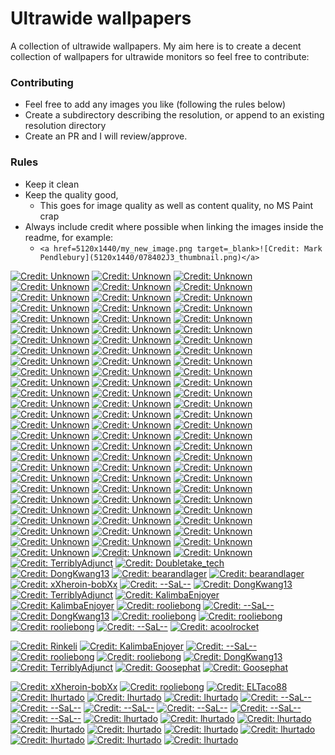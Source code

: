 # Ultrawide wallpapers

A collection of ultrawide wallpapers. My aim here is to create a decent collection of wallpapers for ultrawide monitors so feel free to contribute: 

### Contributing
- Feel free to add any images you like (following the rules below) 
- Create a subdirectory describing the resolution, or append to an existing resolution directory
- Create an PR and I will review/approve.


### Rules
- Keep it clean
- Keep the quality good, 
  - This goes for image quality as well as content quality, no MS Paint crap
- Always include credit where possible when linking the images inside the readme, for example: 
  - ```<a href=5120x1440/my_new_image.png target=_blank>![Credit: Mark Pendlebury](5120x1440/078402J3_thumbnail.png)</a>```


<a href=5120x1440/078402J3.png target=_blank>![Credit: Unknown](5120x1440/078402J3_thumbnail.png)</a>
<a href=5120x1440/0VUYbp1O.png target=_blank>![Credit: Unknown](5120x1440/0VUYbp1O_thumbnail.png)</a>
<a href=5120x1440/1eMkfcC.png target=_blank>![Credit: Unknown](5120x1440/1eMkfcC_thumbnail.png)</a>
<a href=5120x1440/1qTPzJPA.png target=_blank>![Credit: Unknown](5120x1440/1qTPzJPA_thumbnail.png)</a>
<a href=5120x1440/1S27HDlI.png target=_blank>![Credit: Unknown](5120x1440/1S27HDlI_thumbnail.png)</a>
<a href=5120x1440/227JzWlT.png target=_blank>![Credit: Unknown](5120x1440/227JzWlT_thumbnail.png)</a>
<a href=5120x1440/2YBMMEXw.png target=_blank>![Credit: Unknown](5120x1440/2YBMMEXw_thumbnail.png)</a>
<a href=5120x1440/45dEJKan.png target=_blank>![Credit: Unknown](5120x1440/45dEJKan_thumbnail.png)</a>
<a href=5120x1440/5ALvAQ3A.png target=_blank>![Credit: Unknown](5120x1440/5ALvAQ3A_thumbnail.png)</a>
<a href=5120x1440/6GMqcVqw.png target=_blank>![Credit: Unknown](5120x1440/6GMqcVqw_thumbnail.png)</a>
<a href=5120x1440/6v-Z886d.png target=_blank>![Credit: Unknown](5120x1440/6v-Z886d_thumbnail.png)</a>
<a href=5120x1440/8hnWsLYA.png target=_blank>![Credit: Unknown](5120x1440/8hnWsLYA_thumbnail.png)</a>
<a href=5120x1440/8of4Wc3t.png target=_blank>![Credit: Unknown](5120x1440/8of4Wc3t_thumbnail.png)</a>
<a href=5120x1440/AlL1aShi.png target=_blank>![Credit: Unknown](5120x1440/AlL1aShi_thumbnail.png)</a>
<a href=5120x1440/BHEwJ9HQ.png target=_blank>![Credit: Unknown](5120x1440/BHEwJ9HQ_thumbnail.png)</a>
<a href=5120x1440/Bix57su7.png target=_blank>![Credit: Unknown](5120x1440/Bix57su7_thumbnail.png)</a>
<a href=5120x1440/bvLl9hHA.png target=_blank>![Credit: Unknown](5120x1440/bvLl9hHA_thumbnail.png)</a>
<a href=5120x1440/CGElDb22.png target=_blank>![Credit: Unknown](5120x1440/CGElDb22_thumbnail.png)</a>
<a href=5120x1440/cNCbHoVQ.png target=_blank>![Credit: Unknown](5120x1440/cNCbHoVQ_thumbnail.png)</a>
<a href=5120x1440/dsW4Cigw.png target=_blank>![Credit: Unknown](5120x1440/dsW4Cigw_thumbnail.png)</a>
<a href=5120x1440/dUy334Rh.png target=_blank>![Credit: Unknown](5120x1440/dUy334Rh_thumbnail.png)</a>
<a href=5120x1440/DYZzjgPQ.png target=_blank>![Credit: Unknown](5120x1440/DYZzjgPQ_thumbnail.png)</a>
<a href=5120x1440/e6GEtFha.png target=_blank>![Credit: Unknown](5120x1440/e6GEtFha_thumbnail.png)</a>
<a href=5120x1440/faidYxFh.png target=_blank>![Credit: Unknown](5120x1440/faidYxFh_thumbnail.png)</a>
<a href=5120x1440/FUe9brbA.png target=_blank>![Credit: Unknown](5120x1440/FUe9brbA_thumbnail.png)</a>
<a href=5120x1440/gLykC936.png target=_blank>![Credit: Unknown](5120x1440/gLykC936_thumbnail.png)</a>
<a href=5120x1440/GO2yS05A.jpeg target=_blank>![Credit: Unknown](5120x1440/GO2yS05A_thumbnail.jpeg)</a>
<a href=5120x1440/i4txDwpQ.png target=_blank>![Credit: Unknown](5120x1440/i4txDwpQ_thumbnail.png)</a>
<a href=5120x1440/ifDnUsyw.png target=_blank>![Credit: Unknown](5120x1440/ifDnUsyw_thumbnail.png)</a>
<a href=5120x1440/ItLyfSXY.png target=_blank>![Credit: Unknown](5120x1440/ItLyfSXY_thumbnail.png)</a>
<a href=5120x1440/Iv1XBMaw.png target=_blank>![Credit: Unknown](5120x1440/Iv1XBMaw_thumbnail.png)</a>
<a href=5120x1440/iVW0zHWg.png target=_blank>![Credit: Unknown](5120x1440/iVW0zHWg_thumbnail.png)</a>
<a href=5120x1440/jNxtsNxg.png target=_blank>![Credit: Unknown](5120x1440/jNxtsNxg_thumbnail.png)</a>
<a href=5120x1440/JTY9V7Gi.png target=_blank>![Credit: Unknown](5120x1440/JTY9V7Gi_thumbnail.png)</a>
<a href=5120x1440/KlVPpHZ4.png target=_blank>![Credit: Unknown](5120x1440/KlVPpHZ4_thumbnail.png)</a>
<a href=5120x1440/lKwpHNHw.png target=_blank>![Credit: Unknown](5120x1440/lKwpHNHw_thumbnail.png)</a>
<a href=5120x1440/LsatIjEr.png target=_blank>![Credit: Unknown](5120x1440/LsatIjEr_thumbnail.png)</a>
<a href=5120x1440/LsRf8aF.png target=_blank>![Credit: Unknown](5120x1440/LsRf8aF_thumbnail.png)</a>
<a href=5120x1440/lUU4I4Rc.png target=_blank>![Credit: Unknown](5120x1440/lUU4I4Rc_thumbnail.png)</a>
<a href=5120x1440/MGuTG8FM.png target=_blank>![Credit: Unknown](5120x1440/MGuTG8FM_thumbnail.png)</a>
<a href=5120x1440/MpxAYSRw.png target=_blank>![Credit: Unknown](5120x1440/MpxAYSRw_thumbnail.png)</a>
<a href=5120x1440/Nb09XA0u.png target=_blank>![Credit: Unknown](5120x1440/Nb09XA0u_thumbnail.png)</a>
<a href=5120x1440/nKFL-VPi.png target=_blank>![Credit: Unknown](5120x1440/nKFL-VPi_thumbnail.png)</a>
<a href=5120x1440/NM1r-7Ql.png target=_blank>![Credit: Unknown](5120x1440/NM1r-7Ql_thumbnail.png)</a>
<a href=5120x1440/nopAVd9k.png target=_blank>![Credit: Unknown](5120x1440/nopAVd9k_thumbnail.png)</a>
<a href=5120x1440/NZsPazHQ.png target=_blank>![Credit: Unknown](5120x1440/NZsPazHQ_thumbnail.png)</a>
<a href=5120x1440/oqoFMtiA.png target=_blank>![Credit: Unknown](5120x1440/oqoFMtiA_thumbnail.png)</a>
<a href=5120x1440/Orgva4cQ.png target=_blank>![Credit: Unknown](5120x1440/Orgva4cQ_thumbnail.png)</a>
<a href=5120x1440/Pn39gfnw.png target=_blank>![Credit: Unknown](5120x1440/Pn39gfnw_thumbnail.png)</a>
<a href=5120x1440/rbaOz2Xi.png target=_blank>![Credit: Unknown](5120x1440/rbaOz2Xi_thumbnail.png)</a>
<a href=5120x1440/RJ0EKJWg.png target=_blank>![Credit: Unknown](5120x1440/RJ0EKJWg_thumbnail.png)</a>
<a href=5120x1440/s092Ziuw.png target=_blank>![Credit: Unknown](5120x1440/s092Ziuw_thumbnail.png)</a>
<a href=5120x1440/s3EcIJp9.png target=_blank>![Credit: Unknown](5120x1440/s3EcIJp9_thumbnail.png)</a>
<a href=5120x1440/SwEMb5MQ.png target=_blank>![Credit: Unknown](5120x1440/SwEMb5MQ_thumbnail.png)</a>
<a href=5120x1440/tg9G4xWL.png target=_blank>![Credit: Unknown](5120x1440/tg9G4xWL_thumbnail.png)</a>
<a href=5120x1440/ujdcGpYw.png target=_blank>![Credit: Unknown](5120x1440/ujdcGpYw_thumbnail.png)</a>
<a href=5120x1440/Ur4Kznc3.png target=_blank>![Credit: Unknown](5120x1440/Ur4Kznc3_thumbnail.png)</a>
<a href=5120x1440/UWAI9ocv.png target=_blank>![Credit: Unknown](5120x1440/UWAI9ocv_thumbnail.png)</a>
<a href=5120x1440/VBYW2z0w.png target=_blank>![Credit: Unknown](5120x1440/VBYW2z0w_thumbnail.png)</a>
<a href=5120x1440/Vl6WFFTg.png target=_blank>![Credit: Unknown](5120x1440/Vl6WFFTg_thumbnail.png)</a>
<a href=5120x1440/vtu0Q7Sg.png target=_blank>![Credit: Unknown](5120x1440/vtu0Q7Sg_thumbnail.png)</a>
<a href=5120x1440/wdEW0zwK.png target=_blank>![Credit: Unknown](5120x1440/wdEW0zwK_thumbnail.png)</a>
<a href=5120x1440/WKDVhCME.png target=_blank>![Credit: Unknown](5120x1440/WKDVhCME_thumbnail.png)</a>
<a href=5120x1440/WKnx-Yn1.png target=_blank>![Credit: Unknown](5120x1440/WKnx-Yn1_thumbnail.png)</a>
<a href=5120x1440/WQJruTtU.png target=_blank>![Credit: Unknown](5120x1440/WQJruTtU_thumbnail.png)</a>
<a href=5120x1440/WX8CISSw.png target=_blank>![Credit: Unknown](5120x1440/WX8CISSw_thumbnail.png)</a>
<a href=5120x1440/x1MppboA.png target=_blank>![Credit: Unknown](5120x1440/x1MppboA_thumbnail.png)</a>
<a href=5120x1440/xavbDnaQ.png target=_blank>![Credit: Unknown](5120x1440/xavbDnaQ_thumbnail.png)</a>
<a href=5120x1440/xcxFe6Wg.png target=_blank>![Credit: Unknown](5120x1440/xcxFe6Wg_thumbnail.png)</a>
<a href=5120x1440/XMX1zHDw.png target=_blank>![Credit: Unknown](5120x1440/XMX1zHDw_thumbnail.png)</a>
<a href=5120x1440/xuFi3xpA.png target=_blank>![Credit: Unknown](5120x1440/xuFi3xpA_thumbnail.png)</a>
<a href=5120x1440/XVEFkamy.png target=_blank>![Credit: Unknown](5120x1440/XVEFkamy_thumbnail.png)</a>
<a href=5120x1440/y_F3Ux3w.png target=_blank>![Credit: Unknown](5120x1440/y_F3Ux3w_thumbnail.png)</a>
<a href=5120x1440/YNg_Rvw6.png target=_blank>![Credit: Unknown](5120x1440/YNg_Rvw6_thumbnail.png)</a>
<a href=5120x1440/Z5hj_CoA.png target=_blank>![Credit: Unknown](5120x1440/Z5hj_CoA_thumbnail.png)</a>
<a href=5120x1440/Za6QjGJw.png target=_blank>![Credit: Unknown](5120x1440/Za6QjGJw_thumbnail.png)</a>
<a href=5120x1440/zKRckPIA.png target=_blank>![Credit: Unknown](5120x1440/zKRckPIA_thumbnail.png)</a>
<a href=5120x1440/ZOi9wj3Z.png target=_blank>![Credit: Unknown](5120x1440/ZOi9wj3Z_thumbnail.png)</a>
<a href=5120x1440/zSGRPVMk.png target=_blank>![Credit: Unknown](5120x1440/zSGRPVMk_thumbnail.png)</a>
<a href=5120x1440/ZTZm28Uw.png target=_blank>![Credit: Unknown](5120x1440/ZTZm28Uw_thumbnail.png)</a>
<a href=5120x1440/XyrcdZobNE.jpg target=_blank>![Credit: Unknown](5120x1440/XyrcdZobNE_thumbnail.jpg)</a>
<a href=3440x1440/Batman[3440x1440].png target=_blank>![Credit: TerriblyAdjunct](3440x1440/Batman[3440x1440]_thumbnail.png)</a>
<a href=3440x1440/Notminejustreposting-Masterpiece[3440x1440].png target=_blank>![Credit: Doubletake_tech](3440x1440/Notminejustreposting-Masterpiece[3440x1440]_thumbnail.png)</a>
<a href=3440x1440/InfluencerandGreatWhiteSelfie[3440x1440].png target=_blank>![Credit: DongKwang13](3440x1440/InfluencerandGreatWhiteSelfie[3440x1440]_thumbnail.png)</a>
<a href=5120x1440/PlanetStrikes[5120x1440].jpeg target=_blank>![Credit: bearandlager](5120x1440/PlanetStrikes[5120x1440]_thumbnail.jpeg)</a>
<a href=5120x1440/USS.DefiantSchematic[5120x1440].png target=_blank>![Credit: bearandlager](5120x1440/USS.DefiantSchematic[5120x1440]_thumbnail.png)</a>
<a href=3440x1440/ColorWave[3440x1440].png target=_blank>![Credit: xXheroin-bobXx](3440x1440/ColorWave[3440x1440]_thumbnail.png)</a>
<a href=5160x2160/SunflowerGirl[5160x2160].png target=_blank>![Credit: --SaL--](5160x2160/SunflowerGirl[5160x2160]_thumbnail.png)</a>
<a href=5160x2160/ConceptArtbyIgnacioBazanLazcano[5160x2160].png target=_blank>![Credit: DongKwang13](5160x2160/ConceptArtbyIgnacioBazanLazcano[5160x2160]_thumbnail.png)</a>
<a href=3440x1440/LocalHost[3440x1440].png target=_blank>![Credit: TerriblyAdjunct](3440x1440/LocalHost[3440x1440]_thumbnail.png)</a>
<a href=3440x1440/Mt.FujiUltramarineLeftMonitorV.[3440x1440].png target=_blank>![Credit: KalimbaEnjoyer](3440x1440/Mt.FujiUltramarineLeftMonitorV.[3440x1440]_thumbnail.png)</a>
<a href=3440x1440/YokoyamaTaikan,Mt.FujiUltramarine[3440x1440].png target=_blank>![Credit: KalimbaEnjoyer](3440x1440/YokoyamaTaikan,Mt.FujiUltramarine[3440x1440]_thumbnail.png)</a>
<a href=8192x3430/MountainRange[8192x3430].jpeg target=_blank>![Credit: rooliebong](8192x3430/MountainRange[8192x3430]_thumbnail.jpeg)</a>
<a href=3440x1440/Dr.Strangelove[3440x1440].png target=_blank>![Credit: --SaL--](3440x1440/Dr.Strangelove[3440x1440]_thumbnail.png)</a>
<a href=3440x1440/Surfer[3440x1440].png target=_blank>![Credit: DongKwang13](3440x1440/Surfer[3440x1440]_thumbnail.png)</a>
<a href=5160x2160/Nepal[5160x2160].png target=_blank>![Credit: rooliebong](5160x2160/Nepal[5160x2160]_thumbnail.png)</a>
<a href=5160x2160/Streetlamp[5160x2160].png target=_blank>![Credit: rooliebong](5160x2160/Streetlamp[5160x2160]_thumbnail.png)</a>
<a href=1560x2160/EscapingCriticism1874[51560x2160].jpeg target=_blank>![Credit: rooliebong](1560x2160/EscapingCriticism1874[51560x2160]_thumbnail.jpeg)</a>
<a href=3440x1440/Premonition[3440x1440].png target=_blank>![Credit: --SaL--](3440x1440/Premonition[3440x1440]_thumbnail.png)</a>
<a href=5120x2160/ChicagoDowntownFromPromontoryPoint[5120x2160].png target=_blank>![Credit: acoolrocket](5120x2160/ChicagoDowntownFromPromontoryPoint[5120x2160]_thumbnail.png)</a>

<a href=3440x1440/JoelandEllie[3440x1440].jpeg target=_blank>![Credit: Rinkeli](3440x1440/JoelandEllie[3440x1440]_thumbnail.jpeg)</a>
<a href=2560x1080/AutumnLeaves,YokoyamaTaikan(2560x1080).png target=_blank>![Credit: KalimbaEnjoyer](2560x1080/AutumnLeaves,YokoyamaTaikan(2560x1080)_thumbnail.png)</a>
<a href=3440x1440/JeffWayne:WarOfTheWorlds[3440x1440].png target=_blank>![Credit: --SaL--](3440x1440/JeffWayne:WarOfTheWorlds[3440x1440]_thumbnail.png)</a>
<a href=3440x1440/CafeLights[3440x1440].png target=_blank>![Credit: rooliebong](3440x1440/CafeLights[3440x1440]_thumbnail.png)</a>
<a href=3440x1440/Planet[3440x1440].png target=_blank>![Credit: rooliebong](3440x1440/Planet[3440x1440]_thumbnail.png)</a>
<a href=3440x1440/Spaceman[3440x1440].png target=_blank>![Credit: DongKwang13](3440x1440/Spaceman[3440x1440]_thumbnail.png)</a>
<a href=3440x1440/DJ[3440x1440].jpeg target=_blank>![Credit: TerriblyAdjunct](3440x1440/DJ[3440x1440]_thumbnail.jpeg)</a>
<a href=7680x2160/Sci-FiArtbyRuiHuang[7680x2160].jpeg target=_blank>![Credit: Goosephat](7680x2160/Sci-FiArtbyRuiHuang[7680x2160]_thumbnail.jpeg)</a>
<a href=3440x1440/Sci-FiArtbyRuiHuang[3440x1440].png target=_blank>![Credit: Goosephat](3440x1440/Sci-FiArtbyRuiHuang[3440x1440]_thumbnail.png)</a>

<a href=3440x1440/FlowerPower[3440x1440].png target=_blank>![Credit: xXheroin-bobXx](3440x1440/FlowerPower[3440x1440]_thumbnail.png)</a>
<a href=3440x1440/SomewhereinSaudiArabia[3440x1440].jpeg target=_blank>![Credit: rooliebong](3440x1440/SomewhereinSaudiArabia[3440x1440]_thumbnail.jpeg)</a>
<a href=3440x1440/ForrestandLake[3440x1440].png target=_blank>![Credit: ELTaco88](3440x1440/ForrestandLake[3440x1440]_thumbnail.png)</a>
<a href=3440x1440/3k7skkd335rc1.png target=_blank>![Credit: lhurtado](3440x1440/3k7skkd335rc1_thumbnail.png)</a>
<a href=3440x1440/pp8gfpd335rc1.png target=_blank>![Credit: lhurtado](3440x1440/pp8gfpd335rc1_thumbnail.png)</a>
<a href=3440x1440/2tu3god335rc1.png target=_blank>![Credit: lhurtado](3440x1440/2tu3god335rc1_thumbnail.png)</a>
<a href=3440x1440/batjq06qm0rc1.jpg target=_blank>![Credit: --SaL--](3440x1440/batjq06qm0rc1_thumbnail.jpg)</a>
<a href=3440x1440/06olealqm0rc1.jpg target=_blank>![Credit: --SaL--](3440x1440/06olealqm0rc1_thumbnail.jpg)</a>
<a href=3440x1440/i6pedzvqm0rc1.jpg target=_blank>![Credit: --SaL--](3440x1440/i6pedzvqm0rc1_thumbnail.jpg)</a>
<a href=3440x1440/nmk1nu5rm0rc1.jpg target=_blank>![Credit: --SaL--](3440x1440/nmk1nu5rm0rc1_thumbnail.jpg)</a>
<a href=3440x1440/f877imdrm0rc1.jpg target=_blank>![Credit: --SaL--](3440x1440/f877imdrm0rc1_thumbnail.jpg)</a>
<a href=3440x1440/jefc5yorm0rc1.jpg target=_blank>![Credit: --SaL--](3440x1440/jefc5yorm0rc1_thumbnail.jpg)</a>
<a href=3440x1440/0wrnd9rr4crc1.png target=_blank>![Credit: lhurtado](3440x1440/0wrnd9rr4crc1_thumbnail.png)</a>
<a href=3440x1440/bzf8larr4crc1.png target=_blank>![Credit: lhurtado](3440x1440/bzf8larr4crc1_thumbnail.png)</a>
<a href=3440x1440/qyte7arr4crc1.png target=_blank>![Credit: lhurtado](3440x1440/qyte7arr4crc1_thumbnail.png)</a>
<a href=3440x1440/crc7qbrr4crc1.png target=_blank>![Credit: lhurtado](3440x1440/crc7qbrr4crc1_thumbnail.png)</a>
<a href=3440x1440/pixtzbrr4crc1.png target=_blank>![Credit: lhurtado](3440x1440/pixtzbrr4crc1_thumbnail.png)</a>
<a href=3440x1440/p6z2kdrr4crc1.png target=_blank>![Credit: lhurtado](3440x1440/p6z2kdrr4crc1_thumbnail.png)</a>
<a href=3440x1440/fs9uhfrr4crc1.png target=_blank>![Credit: lhurtado](3440x1440/fs9uhfrr4crc1_thumbnail.png)</a>
<a href=3440x1440/dqd4rfrr4crc1.png target=_blank>![Credit: lhurtado](3440x1440/dqd4rfrr4crc1_thumbnail.png)</a>
<a href=3440x1440/f2fgxfrr4crc1.png target=_blank>![Credit: lhurtado](3440x1440/f2fgxfrr4crc1_thumbnail.png)</a>
<a href=3440x1440/u7udpirr4crc1.png target=_blank>![Credit: lhurtado](3440x1440/u7udpirr4crc1_thumbnail.png)</a>